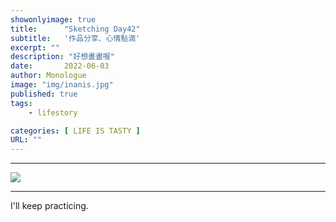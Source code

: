 ```yaml
---
showonlyimage: true
title:      "Sketching Day42"
subtitle:   '作品分享、心情點滴'
excerpt: ""
description: "好想畫畫喔"
date:       2022-06-03
author: Monologue    
image: "img/inanis.jpg"
published: true 
tags:
    - lifestory

categories: [ LIFE IS TASTY ]
URL: ""
---
```

***

![](/blog/sketch/d42-1.jpg)  


***
I'll keep practicing.
<!--more-->
